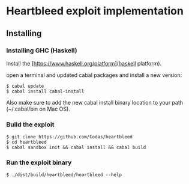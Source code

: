 # Heartbleed exploit implementation

## Installing

### Installing GHC (Haskell)

Install the [https://www.haskell.org/platform](haskell platform).

open a terminal and updated cabal packages and install a new version:
~~~
$ cabal update
$ cabal install cabal-install
~~~

Also make sure to add the new cabal install binary location to your path
(~/.cabal/bin on Mac OS).

### Build the exploit
~~~
$ git clone https://github.com/Codas/heartbleed
$ cd heartbleed
$ cabal sandbox init && cabal install && cabal build
~~~

### Run the exploit binary
~~~
$ ./dist/build/heartbleed/heartbleed --help
~~~

